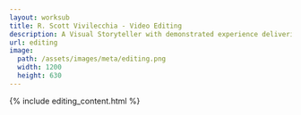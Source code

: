 ```yaml
---
layout: worksub
title: R. Scott Vivilecchia - Video Editing
description: A Visual Storyteller with demonstrated experience delivering poignant, strategy-driven video content.
url: editing
image:
  path: /assets/images/meta/editing.png
  width: 1200
  height: 630
---
```


<div class="container">
	<div class="row">
		<div class="dark-content-box col-10 offset-1 col-md-8 offset-md-2">
			{% include editing_content.html %}
		</div>
	</div>
</div>
